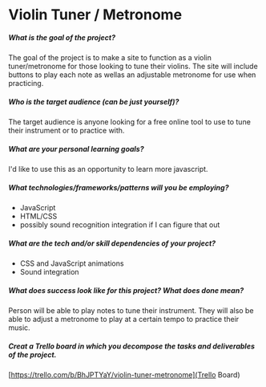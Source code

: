 Violin Tuner / Metronome
========================

##### What is the goal of the project?
The goal of the project is to make a site to function as a violin tuner/metronome for those looking to tune their violins. The site will include buttons to play each note as wellas an adjustable metronome for use when practicing.

##### Who is the target audience (can be just yourself)?
The target audience is anyone looking for a free online tool to use to tune their instrument or to practice with.

##### What are your personal learning goals?
I'd like to use this as an opportunity to learn more javascript.

##### What technologies/frameworks/patterns will you be employing?
- JavaScript
- HTML/CSS
- possibly sound recognition integration if I can figure that out

##### What are the tech and/or skill dependencies of your project?
- CSS and JavaScript animations
- Sound integration

##### What does success look like for this project? What does done mean?
Person will be able to play notes to tune their instrument. They will also be able to adjust a metronome to play at a certain tempo to practice their music.


##### Creat a Trello board in which you decompose the tasks and deliverables of the project.
[https://trello.com/b/BhJPTYaY/violin-tuner-metronome](Trello Board)
